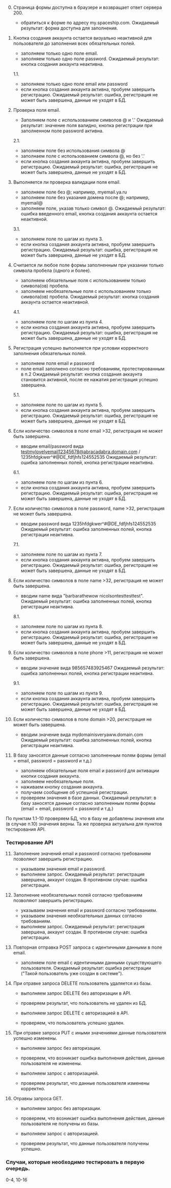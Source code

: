 0. Страница формы доступна в браузере и возвращает ответ сервера 200.
	- обратиться к форме по адресу my.spaceship.com.
	Ожидаемый результат: форма доступна для заполнения.
	
1. Кнопка создания аккаунта остается визуально неактивной для пользователя до заполнения всех обязательных полей.
	- заполняем только одно поле email.
	- заполняем только одно поле password.
	Ожидаемый результат: кнопка создания аккаунта неактивна.
	
	1.1. 
	- заполняем только одно поле email или password
	- если кнопка создания аккаунта активна, пробуем завершить регистрацию.
	Ожидаемый результат: ошибка, регистрация не может быть завершена, данные не уходят в БД.
	
2. Проверка поля email.
	- Заполняем поле с использованием символов @ и '.'
	Ожидаемый результат: значение поля валидно, кнопка регистрации при заполненном поле password активна.
	
	2.1.
	- заполняем поле без использования символа @
	- заполнаем поле с использованием символа @, но без '.'
	- если кнопка создания аккаунта активна, пробуем завершить регистрацию.
	Ожидаемый результат: ошибка, регистрация не может быть завершена, данные не уходят в БД.
	
3. Выполняется ли проверка валидации поля email.
	- заполняем поле без @; например, myemail.ya.ru
	- заполняем поле без указания домена после @; например, myemail@
	- заполняем поле, указав только символ @.
	Ожидаемый результат: ошибка введенного email, кнопка создания аккаунта остается неактивной.
	
	3.1.
	- заполняем поле по шагам из пунта 3.
	- если кнопка создания аккаунта активна, пробуем завершить регистрацию.
	Ожидаемый результат: ошибка, регистрация не может быть завершена, данные не уходят в БД.
	
4. Считается ли любое поле формы заполненным при указании только символа пробела (одного и более).
	- заполняем обязательные поля с использованием только символа(ов) пробела.
	- заполняем необязательные поля с использованием только символа(ов) пробела.
	Ожидаемый результат: кнопка создания аккаунта остается неактивной.
	
	4.1.
	- заполняем поле по шагам из пунта 4.
	- если кнопка создания аккаунта активна, пробуем завершить регистрацию.
	Ожидаемый результат: ошибка, регистрация не может быть завершена, данные не уходят в БД.
	
5. Регистрация успешно выполняется при условии корректного заполнения обязательных полей.
	- заполняем поля email и password
	- поле email заполнено согласно требованиям, протестированным в п.2
	Ожидаемый результат: кнопка создания аккаунта становится активной, после ее нажатия регистрация успешно завершена.
	
	5.1.
	- заполняем поле по шагам из пунта 5.
	- если кнопка создания аккаунта активна, пробуем завершить регистрацию.
	Ожидаемый результат: ошибка, регистрация не может быть завершена, данные не уходят в БД.
	
6. Если количество символов в полe email >32, регистрация не может быть завершена.
	- вводим email/password вида testmylovelyemail12345678@abracadabra.domain.com / 1235hfdgkwer^#@DE_fdfjhfs124552535
	Ожидаемый результат: ошибка заполненных полей, кнопка регистрации неактивна.
	
	6.1.
	- заполняем поле по шагам из пунта 6.
	- если кнопка создания аккаунта активна, пробуем завершить регистрацию.
	Ожидаемый результат: ошибка, регистрация не может быть завершена, данные не уходят в БД.
	
7. Если количество символов в полe password, name >32, регистрация не может быть завершена.
	- вводим password вида 1235hfdgkwer^#@DE_fdfjhfs124552535
	Ожидаемый результат: ошибка заполненных полей, кнопка регистрации неактивна.
	
	7.1.
	- заполняем поле по шагам из пунта 7.
	- если кнопка создания аккаунта активна, пробуем завершить регистрацию.
	Ожидаемый результат: ошибка, регистрация не может быть завершена, данные не уходят в БД.
	
8. Если количество символов в полe name >32, регистрация не может быть завершена.
	- вводим name вида "barbarathewow nicolsontesttesttest".
	Ожидаемый результат: ошибка заполненных полей, кнопка регистрации неактивна.
	
	8.1.
	- заполняем поле по шагам из пунта 8.
	- если кнопка создания аккаунта активна, пробуем завершить регистрацию.
	Ожидаемый результат: ошибка, регистрация не может быть завершена, данные не уходят в БД.
	
9. Если количество символов в поле phone >11, регистрация не может быть завершена.
	- вводим значение вида 985657483925467
	Ожидаемый результат: ошибка заполненных полей, кнопка регистрации неактивна.
	
	9.1.
	- заполняем поле по шагам из пунта 9.
	- если кнопка создания аккаунта активна, пробуем завершить регистрацию.
	Ожидаемый результат: ошибка, регистрация не может быть завершена, данные не уходят в БД.
	
10. Если количество символов в полe domain >20, регистрация не может быть завершена.
	- вводим значение вида mydomainisveryaww.domain.com
	Ожидаемый результат: ошибка заполненных полей, кнопка регистрации неактивна.
	
10. В базу заносятся данные согласно заполненным полям формы (email = email, password = password и т.д.)
	- заполняем обязательные поля email и password для активации кнопки создания аккаунта.
	- заполняем необязательные поля.
	- наживаем кнопку создания аккаунта.
	- получаем сообщение об успешной регистрации.
	- проверяем значения в базе данных.
	Ожидаемый результат: в базу заносятся данные согласно заполненным полям формы (email = email, password = password и т.д.)

По пунктам 1.1-10 проверяем БД, что в базу не добавлены значения или (в случае п.10) значения верны. Та же проверка актуальна для пунктов тестирования API.

### Тестирование API

11. Заполнение значений email и password согласно требованиям позволяют завершить регистрацию.
	- указываем значения email и password.
	- выполняем запрос.
	Ожидаемый результат: регистрация завершена, аккаунт создан.
	В противном случае: ошибка регистрации.
	
12. Заполнение необязательных полей согласно требованиям позволяют завершить регистрацию.
	- указываем значения email и password согласно требованиям.
	- указываем значения необязательных данных согласно требованиям.
	- выполняем запрос.
	Ожидаемый результат: регистрация завершена, аккаунт создан.
	В противном случае: ошибка регистрации.
	
13. Повторная отправка POST запроса с идентичными данными в поле email.
	- заполняем полe email с идентичными данными существующего пользователя.
	Ожидаемый результат: ошибка регистрации ("Такой пользователь уже создан в системе").
	
14. При отравке запроса DELETE пользователь удаляется из базы.
	- выполняем запрос DELETE без авторизации в API.
	- проверяем результат, что пользователь не удален из БД.
	
	- выполняем запрос DELETE с авторизацией в API.
	- проверяем, что пользователь успешно удален.
	
15. При отравке запроса PUT с иными значениями данные пользователя успешно изменены.
	- выполняем запрос без авторизации.
	- проверяем, что возникает ошибка выполнения действия, данные пользователя не изменены.
	
	- выполняем запрос с авторизацией.
	- проверяем результат, что данные пользователя изменены корректно.
	
16. Отравкы запроса GET.
	- выполняем запрос без авторизации.
	- проверяем, что возникает ошибка выполнения действия, данные пользователя не получены из базы.
	
	- выполняем запрос с авторизацией.
	- проверяем результат, что данные пользователя получены успешно.
	

### Случаи, которые необходимо тестировать в первую очередь.
0-4, 10-16
